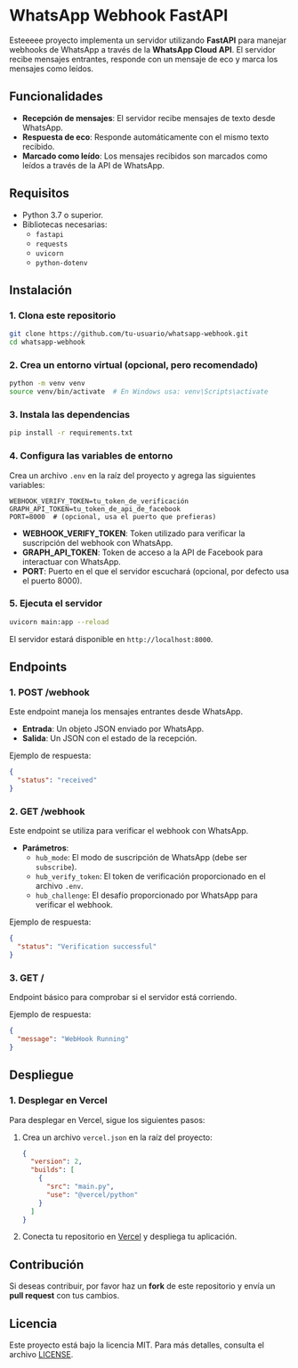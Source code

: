 
# WhatsApp Webhook FastAPI

Esteeeee proyecto implementa un servidor utilizando **FastAPI** para manejar webhooks de WhatsApp a través de la **WhatsApp Cloud API**. El servidor recibe mensajes entrantes, responde con un mensaje de eco y marca los mensajes como leídos.

## Funcionalidades

- **Recepción de mensajes**: El servidor recibe mensajes de texto desde WhatsApp.
- **Respuesta de eco**: Responde automáticamente con el mismo texto recibido.
- **Marcado como leído**: Los mensajes recibidos son marcados como leídos a través de la API de WhatsApp.

## Requisitos

- Python 3.7 o superior.
- Bibliotecas necesarias:
  - `fastapi`
  - `requests`
  - `uvicorn`
  - `python-dotenv`

## Instalación

### 1. Clona este repositorio

```bash
git clone https://github.com/tu-usuario/whatsapp-webhook.git
cd whatsapp-webhook
```

### 2. Crea un entorno virtual (opcional, pero recomendado)

```bash
python -m venv venv
source venv/bin/activate  # En Windows usa: venv\Scripts\activate
```

### 3. Instala las dependencias

```bash
pip install -r requirements.txt
```

### 4. Configura las variables de entorno

Crea un archivo `.env` en la raíz del proyecto y agrega las siguientes variables:

```env
WEBHOOK_VERIFY_TOKEN=tu_token_de_verificación
GRAPH_API_TOKEN=tu_token_de_api_de_facebook
PORT=8000  # (opcional, usa el puerto que prefieras)
```

- **WEBHOOK_VERIFY_TOKEN**: Token utilizado para verificar la suscripción del webhook con WhatsApp.
- **GRAPH_API_TOKEN**: Token de acceso a la API de Facebook para interactuar con WhatsApp.
- **PORT**: Puerto en el que el servidor escuchará (opcional, por defecto usa el puerto 8000).

### 5. Ejecuta el servidor

```bash
uvicorn main:app --reload
```

El servidor estará disponible en `http://localhost:8000`.

## Endpoints

### 1. **POST /webhook**

Este endpoint maneja los mensajes entrantes desde WhatsApp.

- **Entrada**: Un objeto JSON enviado por WhatsApp.
- **Salida**: Un JSON con el estado de la recepción.

Ejemplo de respuesta:

```json
{
  "status": "received"
}
```

### 2. **GET /webhook**

Este endpoint se utiliza para verificar el webhook con WhatsApp.

- **Parámetros**:
  - `hub_mode`: El modo de suscripción de WhatsApp (debe ser `subscribe`).
  - `hub_verify_token`: El token de verificación proporcionado en el archivo `.env`.
  - `hub_challenge`: El desafío proporcionado por WhatsApp para verificar el webhook.

Ejemplo de respuesta:

```json
{
  "status": "Verification successful"
}
```

### 3. **GET /**

Endpoint básico para comprobar si el servidor está corriendo.

Ejemplo de respuesta:

```json
{
  "message": "WebHook Running"
}
```

## Despliegue

### 1. Desplegar en Vercel

Para desplegar en Vercel, sigue los siguientes pasos:

1. Crea un archivo `vercel.json` en la raíz del proyecto:

    ```json
    {
      "version": 2,
      "builds": [
        {
          "src": "main.py",
          "use": "@vercel/python"
        }
      ]
    }
    ```

2. Conecta tu repositorio en [Vercel](https://vercel.com) y despliega tu aplicación.

## Contribución

Si deseas contribuir, por favor haz un **fork** de este repositorio y envía un **pull request** con tus cambios.

## Licencia

Este proyecto está bajo la licencia MIT. Para más detalles, consulta el archivo [LICENSE](LICENSE).

